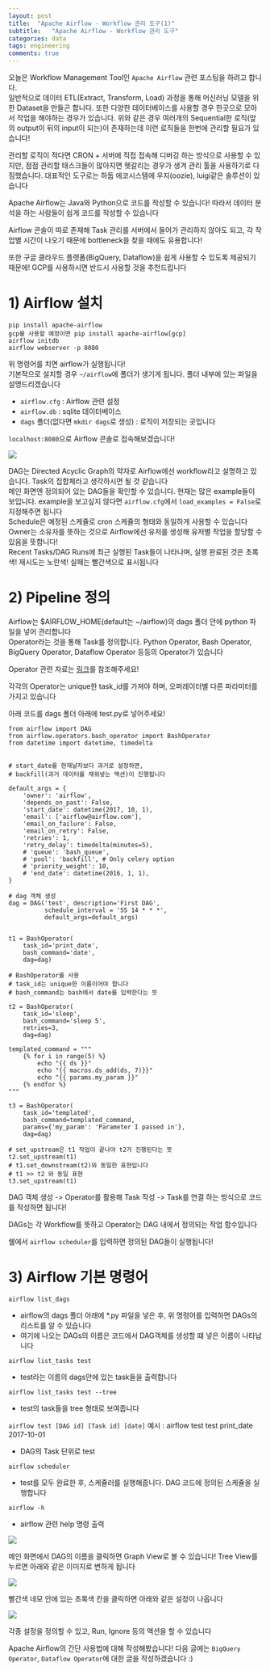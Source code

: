 ```yaml
---
layout: post
title:  "Apache Airflow - Workflow 관리 도구(1)"
subtitle:   "Apache Airflow - Workflow 관리 도구"
categories: data
tags: engineering
comments: true
---
```

오늘은 Workflow Management Tool인 ```Apache Airflow``` 관련 포스팅을 하려고 합니다.   
일반적으로 데이터 ETL(Extract, Transform, Load) 과정을 통해 머신러닝 모델을 위한 Dataset을 만들곤 합니다. 또한 다양한 데이터베이스를 사용할 경우 한곳으로 모아서 작업을 해야하는 경우가 있습니다. 
위와 같은 경우 여러개의 Sequential한 로직(앞의 output이 뒤의 input이 되는)이 존재하는데 이런 로직들을 한번에 관리할 필요가 있습니다!

관리할 로직이 적다면 CRON + 서버에 직접 접속해 디버깅 하는 방식으로 사용할 수 있지만, 점점 관리할 태스크들이 많아지면 헷갈리는 경우가 생겨 관리 툴을 사용하기로 다짐했습니다. 대표적인 도구로는 하둡 에코시스템에 우지(oozie), luigi같은 솔루션이 있습니다

Apache Airflow는 Java와 Python으로 코드를 작성할 수 있습니다! 따라서 데이터 분석을 하는 사람들이 쉽게 코드를 작성할 수 있습니다

Airflow 콘솔이 따로 존재해 Task 관리를 서버에서 들어가 관리하지 않아도 되고, 각 작업별 시간이 나오기 때문에 bottleneck을 찾을 때에도 유용합니다!

또한 구글 클라우드 플랫폼(BigQuery, Dataflow)을 쉽게 사용할 수 있도록 제공되기 때문에! GCP를 사용하시면 반드시 사용할 것을 추천드립니다

# 1) Airflow 설치
```
pip install apache-airflow
gcp를 사용할 예정이면 pip install apache-airflow[gcp]
airflow initdb
airflow webserver -p 8080
```

위 명령어를 치면 airflow가 실행됩니다!  
기본적으로 설치할 경우 ```~/airflow```에 폴더가 생기게 됩니다. 폴더 내부에 있는 파일을 설명드리겠습니다

- ```airflow.cfg``` : Airflow 관련 설정 
- ```airflow.db``` : sqlite 데이터베이스
- ```dags``` 폴더(없다면 ```mkdir dags```로 생성) : 로직이 저장되는 곳입니다

```localhost:8080```으로 Airflow 콘솔로 접속해보겠습니다!


<img src="https://raw.githubusercontent.com/zzsza/bigquery-tutorial/f80caf45a9f835ddc20442a56654baf8be927e52/tutorials/images/012_airflow_02.png">

DAG는 Directed Acyclic Graph의 약자로 Airflow에선 workflow라고 설명하고 있습니다. Task의 집합체라고 생각하시면 될 것 같습니다  
메인 화면엔 정의되어 있는 DAG들을 확인할 수 있습니다. 현재는 많은 example들이 보입니다. example을 보고싶지 않다면 ```airflow.cfg```에서 ```load_examples = False```로 지정해주면 됩니다  
Schedule은 예정된 스케쥴로 cron 스케쥴의 형태와 동일하게 사용할 수 있습니다  
Owner는 소유자를 뜻하는 것으로 Airflow에선 유저를 생성해 유저별 작업을 할당할 수 있음을 뜻합니다!  
Recent Tasks/DAG Runs에 최근 실행된 Task들이 나타나며, 실행 완료된 것은 초록색! 재시도는 노란색! 실패는 빨간색으로 표시됩니다


# 2) Pipeline 정의
Airflow는 $AIRFLOW_HOME(default는 ~/airflow)의 dags 폴더 안에 python 파일을 넣어 관리합니다  
Operator라는 것을 통해 Task를 정의합니다. Python Operator, Bash Operator, BigQuery Operator, Dataflow Operator 등등의 Operator가 있습니다

Operator 관련 자료는 [링크](https://airflow.incubator.apache.org/code.html#operator-api)를 참조해주세요!

각각의 Operator는 unique한 task_id를 가져야 하며, 오퍼레이터별 다른 파라미터를 가지고 있습니다

아래 코드를 dags 폴더 아래에 test.py로 넣어주세요!

```
from airflow import DAG
from airflow.operators.bash_operator import BashOperator
from datetime import datetime, timedelta
    

# start_date를 현재날자보다 과거로 설정하면, 
# backfill(과거 데이터를 채워넣는 액션)이 진행됩니다

default_args = {
    'owner': 'airflow',
    'depends_on_past': False,
    'start_date': datetime(2017, 10, 1),
    'email': ['airflow@airflow.com'],
    'email_on_failure': False,
    'email_on_retry': False,
    'retries': 1,
    'retry_delay': timedelta(minutes=5),
    # 'queue': 'bash_queue',
    # 'pool': 'backfill', # Only celery option
    # 'priority_weight': 10,
    # 'end_date': datetime(2016, 1, 1),
}

# dag 객체 생성
dag = DAG('test', description='First DAG', 
          schedule_interval = '55 14 * * *', 
          default_args=default_args)


t1 = BashOperator(
    task_id='print_date',
    bash_command='date',
    dag=dag)

# BashOperator를 사용
# task_id는 unique한 이름이어야 합니다
# bash_command는 bash에서 date를 입력한다는 뜻

t2 = BashOperator(
    task_id='sleep',
    bash_command='sleep 5',
    retries=3,
    dag=dag)

templated_command = """
    {% for i in range(5) %}
        echo "{{ ds }}"
        echo "{{ macros.ds_add(ds, 7)}}"
        echo "{{ params.my_param }}"
    {% endfor %}
"""

t3 = BashOperator(
    task_id='templated',
    bash_command=templated_command,
    params={'my_param': 'Parameter I passed in'},
    dag=dag)

# set_upstream은 t1 작업이 끝나야 t2가 진행된다는 뜻
t2.set_upstream(t1)
# t1.set_downstream(t2)와 동일한 표현입니다
# t1 >> t2 와 동일 표현
t3.set_upstream(t1)
```

DAG 객체 생성 -> Operator를 활용해 Task 작성 -> Task를 연결 하는 방식으로 코드를 작성하면 됩니다!

DAGs는 각 Workflow를 뜻하고 Operator는 DAG 내에서 정의되는 작업 함수입니다

쉘에서 ```airflow scheduler```를 입력하면 정의된 DAG들이 실행됩니다!


# 3) Airflow 기본 명령어

```airflow list_dags```

- airflow의 dags 폴더 아래에 *.py 파일을 넣은 후, 위 명령어를 입력하면 DAGs의 리스트를 알 수 있습니다
- 여기에 나오는 DAGs의 이름은 코드에서 DAG객체를 생성할 떄 넣은 이름이 나타납니다

```airflow list_tasks test```

- test라는 이름의 dags안에 있는 task들을 출력합니다

```airflow list_tasks test --tree```

- test의 task들을 tree 형태로 보여줍니다

```airflow test [DAG id] [Task id] [date]```
예시 : airflow test test print_date 2017-10-01

- DAG의 Task 단위로 test

```airflow scheduler```

- test를 모두 완료한 후, 스케쥴러를 실행해줍니다. DAG 코드에 정의된 스케쥴을 실행합니다

```airflow -h```

- airflow 관련 help 명령 출력



<img src="https://raw.githubusercontent.com/zzsza/bigquery-tutorial/f80caf45a9f835ddc20442a56654baf8be927e52/tutorials/images/012_airflow_03.png">

메인 화면에서 DAG의 이름을 클릭하면 Graph View로 볼 수 있습니다! Tree View를 누르면 아래와 같은 이미지로 변하게 됩니다


<img src="https://raw.githubusercontent.com/zzsza/bigquery-tutorial/f80caf45a9f835ddc20442a56654baf8be927e52/tutorials/images/012_airflow_04.png">

빨간색 네모 안에 있는 초록색 칸을 클릭하면 아래와 같은 설정이 나옵니다

<img src="https://github.com/zzsza/bigquery-tutorial/raw/f80caf45a9f835ddc20442a56654baf8be927e52/tutorials/images/012_airflow_05.png">

각종 설정을 정의할 수 있고, Run, Ignore 등의 액션을 할 수 있습니다

Apache Airflow의 간단 사용법에 대해 작성해봤습니다! 다음 글에는 ```BigQuery Operator```, ```Dataflow Operator```에 대한 글을 작성하겠습니다 :)